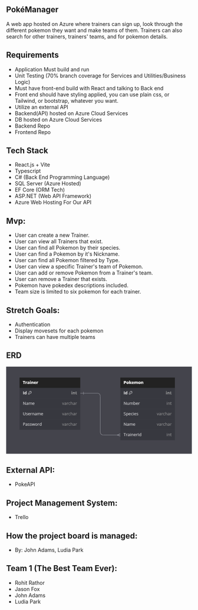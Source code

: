## PokéManager
A web app hosted on Azure where trainers can sign up, look through the different pokemon they want and make teams of them. Trainers can also search for other trainers, trainers' teams, and for pokemon details.

## Requirements
- Application Must build and run
- Unit Testing (70% branch coverage for Services and Utilities/Business Logic)
- Must have front-end build with React and talking to Back end
- Front end should have styling applied, you can use plain css, or Tailwind, or bootstrap, whatever you want. 
- Utilize an external API
- Backend(API) hosted on Azure Cloud Services
- DB hosted on Azure Cloud Services
- Backend Repo
- Frontend Repo

## Tech Stack
- React.js + Vite
- Typescript
- C# (Back End Programming Language)
- SQL Server (Azure Hosted)
- EF Core (ORM Tech)
- ASP.NET (Web API Framework)
- Azure Web Hosting For Our API

## Mvp:
- User can create a new Trainer.
- User can view all Trainers that exist.
- User can find all Pokemon by their species.
- User can find a Pokemon by it's Nickname.
- User can find all Pokemon filtered by Type.
- User can view a specific Trainer's team of Pokemon.
- User can add or remove Pokemon from a Trainer's team.
- User can remove a Trainer that exists.
- Pokemon have pokedex descriptions included.
- Team size is limited to six pokemon for each trainer.

## Stretch Goals:
- Authentication
- Display movesets for each pokemon
- Trainers can have multiple teams

## ERD
![ERD](ERD.png)

## External API: 
- PokeAPI

## Project Management System:
- Trello

## How the project board is managed: 
- By: John Adams, Ludia Park

## Team 1 (The Best Team Ever):
- Rohit Rathor
- Jason Fox
- John Adams
- Ludia Park